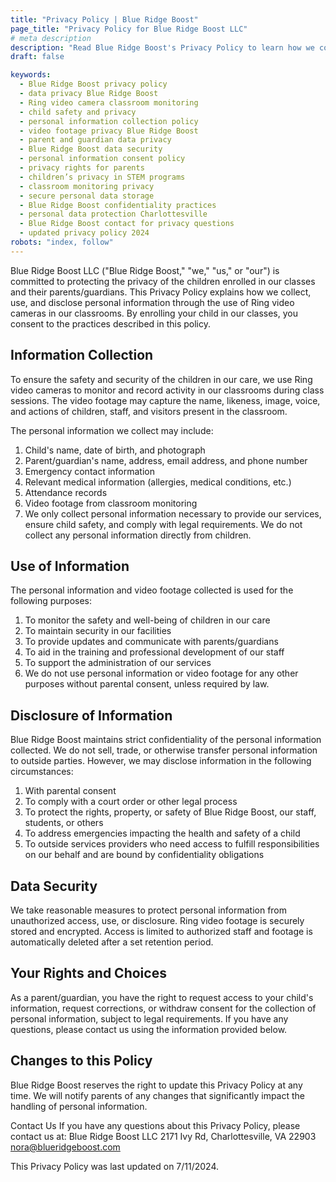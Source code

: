 ```yaml
---
title: "Privacy Policy | Blue Ridge Boost"
page_title: "Privacy Policy for Blue Ridge Boost LLC"
# meta description
description: "Read Blue Ridge Boost's Privacy Policy to learn how we collect, use, and protect personal information, including video monitoring in classrooms. Contact us at nora@blueridgeboost.com or (434)260-0636 for questions or concerns."
draft: false

keywords:
  - Blue Ridge Boost privacy policy
  - data privacy Blue Ridge Boost
  - Ring video camera classroom monitoring
  - child safety and privacy
  - personal information collection policy
  - video footage privacy Blue Ridge Boost
  - parent and guardian data privacy
  - Blue Ridge Boost data security
  - personal information consent policy
  - privacy rights for parents
  - children’s privacy in STEM programs
  - classroom monitoring privacy
  - secure personal data storage
  - Blue Ridge Boost confidentiality practices
  - personal data protection Charlottesville
  - Blue Ridge Boost contact for privacy questions
  - updated privacy policy 2024
robots: "index, follow"
---
```


Blue Ridge Boost LLC ("Blue Ridge Boost," "we," "us," or "our") is committed to protecting the privacy of the children enrolled in our classes and their parents/guardians. This Privacy Policy explains how we collect, use, and disclose personal information through the use of Ring video cameras in our classrooms. By enrolling your child in our classes, you consent to the practices described in this policy.

## Information Collection
To ensure the safety and security of the children in our care, we use Ring video cameras to monitor and record activity in our classrooms during class sessions. The video footage may capture the name, likeness, image, voice, and actions of children, staff, and visitors present in the classroom.

The personal information we collect may include:

1. Child's name, date of birth, and photograph
2. Parent/guardian's name, address, email address, and phone number
3. Emergency contact information
4. Relevant medical information (allergies, medical conditions, etc.)
5. Attendance records
6. Video footage from classroom monitoring
7. We only collect personal information necessary to provide our services, ensure child safety, and comply with legal requirements. We do not collect any personal information directly from children.

## Use of Information
The personal information and video footage collected is used for the following purposes:

1. To monitor the safety and well-being of children in our care
2. To maintain security in our facilities
3. To provide updates and communicate with parents/guardians
4. To aid in the training and professional development of our staff
5. To support the administration of our services
6. We do not use personal information or video footage for any other purposes without parental consent, unless required by law.

## Disclosure of Information
Blue Ridge Boost maintains strict confidentiality of the personal information collected. We do not sell, trade, or otherwise transfer personal information to outside parties. However, we may disclose information in the following circumstances:

1. With parental consent
2. To comply with a court order or other legal process
3. To protect the rights, property, or safety of Blue Ridge Boost, our staff, students, or others
4. To address emergencies impacting the health and safety of a child
5. To outside services providers who need access to fulfill responsibilities on our behalf and are bound by confidentiality obligations

## Data Security
We take reasonable measures to protect personal information from unauthorized access, use, or disclosure. Ring video footage is securely stored and encrypted. Access is limited to authorized staff and footage is automatically deleted after a set retention period.

## Your Rights and Choices
As a parent/guardian, you have the right to request access to your child's information, request corrections, or withdraw consent for the collection of personal information, subject to legal requirements. If you have any questions, please contact us using the information provided below.

## Changes to this Policy
Blue Ridge Boost reserves the right to update this Privacy Policy at any time. We will notify parents of any changes that significantly impact the handling of personal information.

Contact Us
If you have any questions about this Privacy Policy, please contact us at:
Blue Ridge Boost LLC
2171 Ivy Rd, 
Charlottesville, VA 22903
nora@blueridgeboost.com

This Privacy Policy was last updated on 7/11/2024.